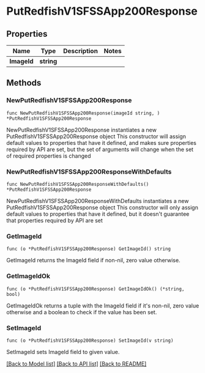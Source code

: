 # PutRedfishV1SFSSApp200Response

## Properties

Name | Type | Description | Notes
------------ | ------------- | ------------- | -------------
**ImageId** | **string** |  | 

## Methods

### NewPutRedfishV1SFSSApp200Response

`func NewPutRedfishV1SFSSApp200Response(imageId string, ) *PutRedfishV1SFSSApp200Response`

NewPutRedfishV1SFSSApp200Response instantiates a new PutRedfishV1SFSSApp200Response object
This constructor will assign default values to properties that have it defined,
and makes sure properties required by API are set, but the set of arguments
will change when the set of required properties is changed

### NewPutRedfishV1SFSSApp200ResponseWithDefaults

`func NewPutRedfishV1SFSSApp200ResponseWithDefaults() *PutRedfishV1SFSSApp200Response`

NewPutRedfishV1SFSSApp200ResponseWithDefaults instantiates a new PutRedfishV1SFSSApp200Response object
This constructor will only assign default values to properties that have it defined,
but it doesn't guarantee that properties required by API are set

### GetImageId

`func (o *PutRedfishV1SFSSApp200Response) GetImageId() string`

GetImageId returns the ImageId field if non-nil, zero value otherwise.

### GetImageIdOk

`func (o *PutRedfishV1SFSSApp200Response) GetImageIdOk() (*string, bool)`

GetImageIdOk returns a tuple with the ImageId field if it's non-nil, zero value otherwise
and a boolean to check if the value has been set.

### SetImageId

`func (o *PutRedfishV1SFSSApp200Response) SetImageId(v string)`

SetImageId sets ImageId field to given value.



[[Back to Model list]](../README.md#documentation-for-models) [[Back to API list]](../README.md#documentation-for-api-endpoints) [[Back to README]](../README.md)


